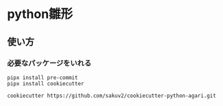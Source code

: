 # python雛形

## 使い方

### 必要なパッケージをいれる
```
pipx install pre-commit
pipx install cookiecutter
```

```bash
cookiecutter https://github.com/sakuv2/cookiecutter-python-agari.git
```
